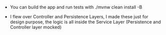 - You can build the app and run tests with ./mvnw clean install -B

- I flew over Controller and Persistence Layers, I made these just for design purpose, the logic is all inside the Service Layer (Persistence and Controller layer mocked)
